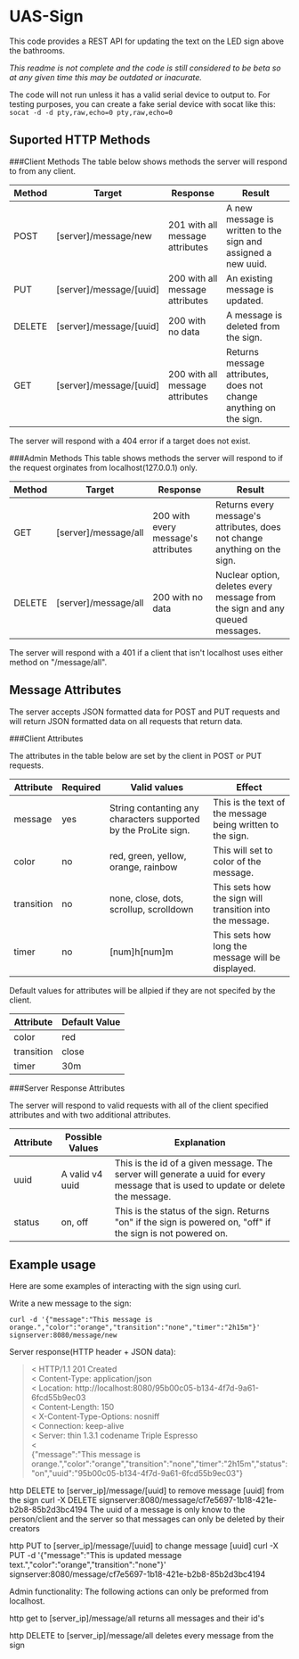 UAS-Sign
========

This code provides a REST API for updating the text on the LED sign above the bathrooms.

*This readme is not complete and the code is still considered to be beta so at any given time this may be outdated or inacurate.*

The code will not run unless it has a valid serial device to output to. For testing purposes, you can create a fake serial device with socat like this: `socat -d -d pty,raw,echo=0 pty,raw,echo=0`


Suported HTTP Methods
---------------------
###Client Methods
The table below shows methods the server will respond to from any client.

| Method | Target                  | Response                        | Result                                                            |
|--------|-------------------------|---------------------------------|-------------------------------------------------------------------|
| POST   | [server]/message/new    | 201 with all message attributes | A new message is written to the sign and assigned a new uuid.     |
| PUT    | [server]/message/[uuid] | 200 with all message attributes | An existing message is updated.                                   |
| DELETE | [server]/message/[uuid] | 200 with no data                | A message is deleted from the sign.                               |
| GET    | [server]/message/[uuid] | 200 with all message attributes | Returns message attributes, does not change anything on the sign. |

The server will respond with a 404 error if a target does not exist.

###Admin Methods
This table shows methods the server will respond to if the request orginates from localhost(127.0.0.1) only.

| Method | Target                | Response                            | Result                                                                       |
|--------|-----------------------|-------------------------------------|------------------------------------------------------------------------------|
| GET    | [server]/message/all  | 200 with every message's attributes | Returns every message's attributes, does not change anything on the sign.    |
| DELETE | [server]/message/all  | 200 with no data                    | Nuclear option, deletes every message from the sign and any queued messages. |

The server will respond with a 401 if a client that isn't localhost uses either method on "/message/all".

Message Attributes
------------------
The server accepts JSON formatted data for POST and PUT requests and will return JSON formatted data on all requests that return data.

###Client Attributes

The attributes in the table below are set by the client in POST or PUT requests. 

| Attribute  | Required | Valid values                                                    | Effect                                                     |
|------------|----------|-----------------------------------------------------------------|------------------------------------------------------------|
| message    | yes      | String contanting any characters supported by the ProLite sign. | This is the text of the message being written to the sign. |
| color      | no       | red, green, yellow, orange, rainbow                             | This will set to color of the message.                     |
| transition | no       | none, close, dots, scrollup, scrolldown                         | This sets how the sign will transition into the message.   |
| timer      | no       | [num]h[num]m                                                    | This sets how long the message will be displayed.          |

Default values for attributes will be allpied if they are not specifed by the client.

| Attribute  | Default Value |
|------------|---------------|
| color      | red           |
| transition | close         |
| timer      | 30m           |

###Server Response Attributes

The server will respond to valid requests with all of the client specified attributes and with two additional attributes.

| Attribute | Possible Values | Explanation                                                                                                                        |
|-----------|-----------------|------------------------------------------------------------------------------------------------------------------------------------|
| uuid      | A valid v4 uuid | This is the id of a given message. The server will generate a uuid for every message that is used to update or delete the message. |
| status    | on, off         | This is the status of the sign. Returns "on" if the sign is powered on, "off" if the sign is not powered on.                       |

Example usage
-------------

Here are some examples of interacting with the sign using curl.

Write a new message to the sign:

`curl -d '{"message":"This message is orange.","color":"orange","transition":"none","timer":"2h15m"}' signserver:8080/message/new`

Server response(HTTP header + JSON data):
> < HTTP/1.1 201 Created                                                                                                                            
> < Content-Type: application/json                                                                                                                  
> < Location: http://localhost:8080/95b00c05-b134-4f7d-9a61-6fcd55b9ec03                                                                            
> < Content-Length: 150                                                                                                                             
> < X-Content-Type-Options: nosniff                                                                                                                 
> < Connection: keep-alive                                                                                                                          
> < Server: thin 1.3.1 codename Triple Espresso                                                                                                     
> <                                                                                                                                                                                                                                                     
> {"message":"This message is orange.","color":"orange","transition":"none","timer":"2h15m","status":"on","uuid":"95b00c05-b134-4f7d-9a61-6fcd55b9ec03"}


http DELETE to [server_ip]/message/[uuid] to remove message [uuid] from the sign
	curl -X DELETE signserver:8080/message/cf7e5697-1b18-421e-b2b8-85b2d3bc4194
The uuid of a message is only know to the person/client and the server so that messages can only be deleted by their creators

http PUT to [server_ip]/message/[uuid] to change message [uuid]
	curl -X PUT -d '{"message":"This is updated message text.","color":"orange","transition":"none"}' signserver:8080/message/cf7e5697-1b18-421e-b2b8-85b2d3bc4194

Admin functionality:
The following actions can only be preformed from localhost.

http get to [server_ip]/message/all
	returns all messages and their id's

http DELETE to [server_ip]/message/all
	deletes every message from the sign
